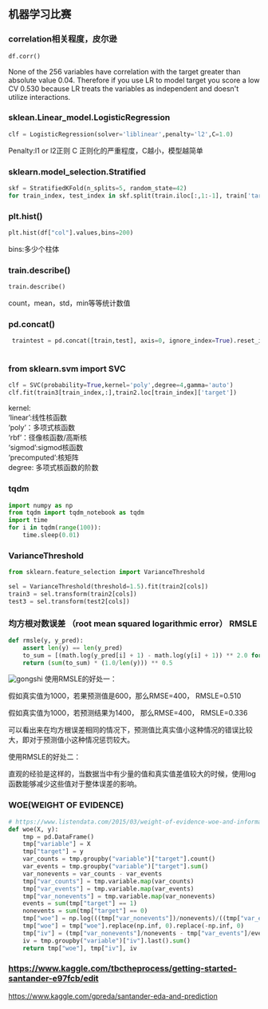 ##  机器学习比赛
### correlation相关程度，皮尔逊
```python
df.corr()
```
None of the 256 variables have correlation with the target greater than absolute value 0.04. Therefore if you use LR to model target you score a low CV 0.530 because LR treats the variables as independent and doesn't utilize interactions.

### sklean.Linear_model.LogisticRegression

```python
clf = LogisticRegression(solver='liblinear',penalty='l2',C=1.0)
```
Penalty:l1 or l2正则
C 正则化的严重程度，C越小，模型越简单

### sklearn.model_selection.Stratified 
```python
skf = StratifiedKFold(n_splits=5, random_state=42)
for train_index, test_index in skf.split(train.iloc[:,1:-1], train['target']):
```
### plt.hist() 
```python
plt.hist(df["col"].values,bins=200)
```
bins:多少个柱体
### train.describe() 
```python
train.describe()
```
count，mean，std，min等等统计数值
### pd.concat()
```python
 traintest = pd.concat([train,test], axis=0, ignore_index=True).reset_index(drop=True)
   
```
### from sklearn.svm import SVC
```python
clf = SVC(probability=True,kernel='poly',degree=4,gamma='auto')
clf.fit(train3[train_index,:],train2.loc[train_index]['target'])
```
kernel:   
‘linear’:线性核函数  
‘poly’：多项式核函数  
‘rbf’：径像核函数/高斯核  
‘sigmod’:sigmod核函数  
‘precomputed’:核矩阵  
degree:
多项式核函数的阶数

### tqdm
```python
import numpy as np
from tqdm import tqdm_notebook as tqdm
import time
for i in tqdm(range(100)):
    time.sleep(0.01)
```
###  VarianceThreshold

```python
from sklearn.feature_selection import VarianceThreshold

sel = VarianceThreshold(threshold=1.5).fit(train2[cols])
train3 = sel.transform(train2[cols])
test3 = sel.transform(test2[cols])
```
###  均方根对数误差 （root mean squared logarithmic error） RMSLE

```python
def rmsle(y, y_pred):
    assert len(y) == len(y_pred)
    to_sum = [(math.log(y_pred[i] + 1) - math.log(y[i] + 1)) ** 2.0 for i,pred in enumerate(y_pred)]
    return (sum(to_sum) * (1.0/len(y))) ** 0.5
```
![gongshi](D://md_images/RMSLE.jpg)
使用RMSLE的好处一：

  假如真实值为1000，若果预测值是600，那么RMSE=400， RMSLE=0.510

  假如真实值为1000，若预测结果为1400， 那么RMSE=400， RMSLE=0.336

  可以看出来在均方根误差相同的情况下，预测值比真实值小这种情况的错误比较大，即对于预测值小这种情况惩罚较大。

使用RMSLE的好处二：

  直观的经验是这样的，当数据当中有少量的值和真实值差值较大的时候，使用log函数能够减少这些值对于整体误差的影响。



### WOE(WEIGHT OF EVIDENCE)

```python
# https://www.listendata.com/2015/03/weight-of-evidence-woe-and-information.html
def woe(X, y):
    tmp = pd.DataFrame()
    tmp["variable"] = X
    tmp["target"] = y
    var_counts = tmp.groupby("variable")["target"].count()
    var_events = tmp.groupby("variable")["target"].sum()
    var_nonevents = var_counts - var_events
    tmp["var_counts"] = tmp.variable.map(var_counts)
    tmp["var_events"] = tmp.variable.map(var_events)
    tmp["var_nonevents"] = tmp.variable.map(var_nonevents)
    events = sum(tmp["target"] == 1)
    nonevents = sum(tmp["target"] == 0)
    tmp["woe"] = np.log(((tmp["var_nonevents"])/nonevents)/((tmp["var_events"])/events))
    tmp["woe"] = tmp["woe"].replace(np.inf, 0).replace(-np.inf, 0)
    tmp["iv"] = (tmp["var_nonevents"]/nonevents - tmp["var_events"]/events) * tmp["woe"]
    iv = tmp.groupby("variable")["iv"].last().sum()
    return tmp["woe"], tmp["iv"], iv
```

### https://www.kaggle.com/tbctheprocess/getting-started-santander-e97fcb/edit

https://www.kaggle.com/gpreda/santander-eda-and-prediction